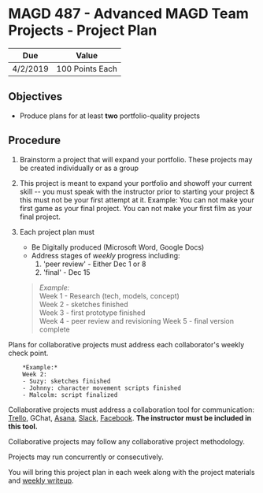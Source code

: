 # MAGD 487 - Advanced MAGD Team Projects - Project Plan

Due  | Value
------- | -------
4/2/2019 | 100 Points Each

## Objectives
+ Produce plans for at least **two** portfolio-quality projects

## Procedure
1. Brainstorm a project that will expand your portfolio.
These projects may be created individually or as a group

2. This project is meant to expand your portfolio and showoff your current skill -- you must speak with the instructor prior to starting your project & this must not be your first attempt at it. Example: You can not make your first game as your final project. You can not make your first film as your final project. 

3. Each project plan must
	+	Be Digitally produced (Microsoft Word, Google Docs)
	+ Address stages of _weekly_ progress including:
		1. 'peer review' - Either Dec 1 or 8
		3. 'final' - Dec 15

	> *Example:*<br>
	> Week 1 - Research (tech, models, concept)<br>
	> Week 2 - sketches finished <br>
	> Week 3 - first prototype finished <br>
	> Week 4 - peer review and revisioning
	> Week 5 - final version complete


Plans for collaborative projects must address each collaborator's weekly check point.

		*Example:*
		Week 2:
		- Suzy: sketches finished
		- Johnny: character movement scripts finished
		- Malcolm: script finalized

Collaborative projects must address a collaboration tool for communication: [Trello](http://trello), GChat, [Asana](http://asana.com), [Slack](http://slack.com), [Facebook](http://messenger.com). **The instructor must be included in this tool.**

Collaborative projects may follow any collaborative project methodology.

Projects may run concurrently or consecutively.

You will bring this project plan in each week along with the project materials and [weekly writeup](WeeklyWriteup.md).
